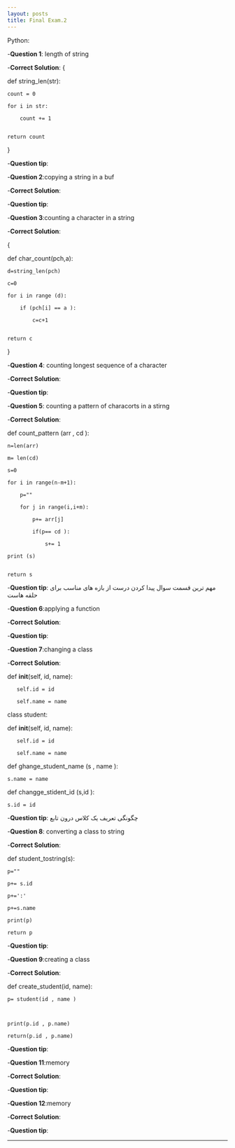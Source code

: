 ```yaml
---
layout: posts
title: Final Exam.2
---
```



Python:


-**Question 1**: length of string 

-**Correct Solution**:
{
    
 
def string_len(str): 

    count = 0    

    for i in str: 

        count += 1


    return count

}

-**Question tip**: 

-**Question 2**:copying a string in a buf

-**Correct Solution**:

-**Question tip**:


-**Question 3**:counting a character in a string 

-**Correct Solution**:

{
    

def char_count(pch,a):

    d=string_len(pch)

    c=0

    for i in range (d):

        if (pch[i] == a ):

            c=c+1 
 

    return c


}



-**Question 4**: counting longest sequence of a character

-**Correct Solution**:

-**Question tip**:


-**Question 5**: counting a pattern of characorts in a stirng

-**Correct Solution**:



def count_pattern (arr , cd ):

    n=len(arr)

    m= len(cd)

    s=0

    for i in range(n-m+1):

        p=""

        for j in range(i,i+m):

            p+= arr[j]

            if(p== cd ):

                s+= 1

    print (s)


    return s


-**Question tip**: مهم ترین قسمت سوال پیدا کردن درست از بازه های مناسب برای حلقه هاست



-**Question 6**:applying a function

-**Correct Solution**:

-**Question tip**:


-**Question 7**:changing a class

-**Correct Solution**:




def __init__(self, id, name):

       self.id = id

       self.name = name



class student:

   def __init__(self, id, name):

       self.id = id

       self.name = name


def ghange_student_name (s , name ):

    s.name = name 



def changge_stident_id (s,id ):

    s.id = id 



-**Question tip**: چگونگی تعریف  یک کلاس درون تابع


-**Question 8**: converting a class to string

-**Correct Solution**:


def student_tostring(s):

    p=""

    p+= s.id 

    p+=':'

    p+=s.name 

    print(p)

    return p 



-**Question tip**:


-**Question 9**:creating a class

-**Correct Solution**:




def create_student(id, name):

    p= student(id , name )



    print(p.id , p.name)

    return(p.id , p.name)



-**Question tip**:


-**Question 11**:memory

-**Correct Solution**:

-**Question tip**:



-**Question 12**:memory

-**Correct Solution**:

-**Question tip**:


---

